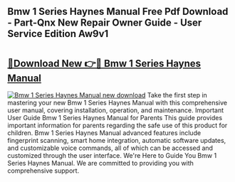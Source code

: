 ## Bmw 1 Series Haynes Manual Free Pdf Download - Part-Qnx New Repair Owner Guide - User Service Edition Aw9v1

# <h2><a href="http://cf28574.oget.top/?id=Bmw+1+Series+Haynes+Manual">🔗Download New 👉🔴 Bmw 1 Series Haynes Manual</a></h2>

[![Bmw 1 Series Haynes Manual new download](https://i.imgur.com/5g1atiW.png)](http://cf28574.oget.top/?id=Bmw+1+Series+Haynes+Manual)
Take the first step in mastering your new Bmw 1 Series Haynes Manual with this comprehensive user manual, covering installation, operation, and maintenance. Important User Guide Bmw 1 Series Haynes Manual for Parents This guide provides important information for parents regarding the safe use of this product for children. Bmw 1 Series Haynes Manual advanced features include fingerprint scanning, smart home integration, automatic software updates, and customizable voice commands, all of which can be accessed and customized through the user interface. We're Here to Guide You Bmw 1 Series Haynes Manual. We are committed to providing you with comprehensive support.
